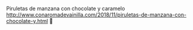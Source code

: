 Piruletas de manzana con chocolate y caramelo	http://www.conaromadevainilla.com/2018/11/piruletas-de-manzana-con-chocolate-y.html	
਍